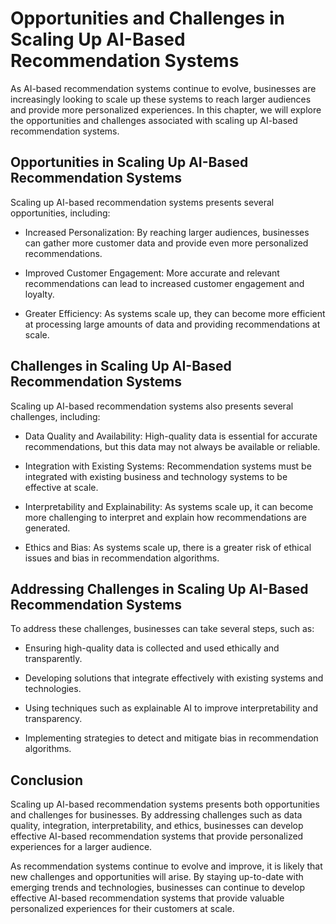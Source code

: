 Opportunities and Challenges in Scaling Up AI-Based Recommendation Systems
============================================================================================================

As AI-based recommendation systems continue to evolve, businesses are increasingly looking to scale up these systems to reach larger audiences and provide more personalized experiences. In this chapter, we will explore the opportunities and challenges associated with scaling up AI-based recommendation systems.

Opportunities in Scaling Up AI-Based Recommendation Systems
-----------------------------------------------------------

Scaling up AI-based recommendation systems presents several opportunities, including:

* Increased Personalization: By reaching larger audiences, businesses can gather more customer data and provide even more personalized recommendations.

* Improved Customer Engagement: More accurate and relevant recommendations can lead to increased customer engagement and loyalty.

* Greater Efficiency: As systems scale up, they can become more efficient at processing large amounts of data and providing recommendations at scale.

Challenges in Scaling Up AI-Based Recommendation Systems
--------------------------------------------------------

Scaling up AI-based recommendation systems also presents several challenges, including:

* Data Quality and Availability: High-quality data is essential for accurate recommendations, but this data may not always be available or reliable.

* Integration with Existing Systems: Recommendation systems must be integrated with existing business and technology systems to be effective at scale.

* Interpretability and Explainability: As systems scale up, it can become more challenging to interpret and explain how recommendations are generated.

* Ethics and Bias: As systems scale up, there is a greater risk of ethical issues and bias in recommendation algorithms.

Addressing Challenges in Scaling Up AI-Based Recommendation Systems
-------------------------------------------------------------------

To address these challenges, businesses can take several steps, such as:

* Ensuring high-quality data is collected and used ethically and transparently.

* Developing solutions that integrate effectively with existing systems and technologies.

* Using techniques such as explainable AI to improve interpretability and transparency.

* Implementing strategies to detect and mitigate bias in recommendation algorithms.

Conclusion
----------

Scaling up AI-based recommendation systems presents both opportunities and challenges for businesses. By addressing challenges such as data quality, integration, interpretability, and ethics, businesses can develop effective AI-based recommendation systems that provide personalized experiences for a larger audience.

As recommendation systems continue to evolve and improve, it is likely that new challenges and opportunities will arise. By staying up-to-date with emerging trends and technologies, businesses can continue to develop effective AI-based recommendation systems that provide valuable personalized experiences for their customers at scale.
